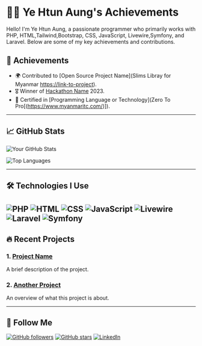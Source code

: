 # 👨‍💻 Ye Htun Aung's Achievements

Hello! I'm Ye Htun Aung, a passionate programmer who primarily works with PHP, HTML,Tailwind,Bootstrap, CSS, JavaScript, Livewire,Symfony, and Laravel. Below are some of my key achievements and contributions.

## 🌟 Achievements

- 🌍 Contributed to [Open Source Project Name](Slims Libray for Myanmar [https://link-to-project](https://github.com/yehtunaung/Slims-Library.git)).
- 🎖️ Winner of [Hackathon Name](https://link-to-hackathon) 2023. 
- 📜 Certified in [Programming Language or Technology](Zero To Pro[(https://www.myanmaritc.com/)]).

---

## 📈 GitHub Stats

![Your GitHub Stats](https://github-readme-stats.vercel.app/api?username=yehtunaung&show_icons=true&theme=radical)

![Top Languages](https://github-readme-stats.vercel.app/api/top-langs/?username=yehtunaung&layout=compact&theme=radical)

---

## 🛠️ Technologies I Use

![PHP](https://img.shields.io/badge/-PHP-777BB4?style=flat&logo=php&logoColor=white)
![HTML](https://img.shields.io/badge/-HTML-E34F26?style=flat&logo=html5&logoColor=white)
![CSS](https://img.shields.io/badge/-CSS-1572B6?style=flat&logo=css3&logoColor=white)
![JavaScript](https://img.shields.io/badge/-JavaScript-F7DF1E?style=flat&logo=javascript&logoColor=black)
![Livewire](https://img.shields.io/badge/-Livewire-4B9AE1?style=flat&logo=livewire&logoColor=white)
![Laravel](https://img.shields.io/badge/-Laravel-FF2D20?style=flat&logo=laravel&logoColor=white)
![Symfony](https://img.shields.io/badge/-Symfony-000000?style=flat&logo=symfony&logoColor=white)
---

## 🔥 Recent Projects

### 1. [Project Name](https://github.com/yehtunaung/project-name)
A brief description of the project.

### 2. [Another Project](https://github.com/yehtunaung/another-project)
An overview of what this project is about.

---
## 🚀 Follow Me

[![GitHub followers](https://img.shields.io/github/followers/yehtunaung?style=social)](https://github.com/yehtunaung)
[![GitHub stars](https://img.shields.io/github/stars/yehtunaung?style=social)](https://github.com/yehtunaung)
[![LinkedIn](https://img.shields.io/badge/-LinkedIn-0A66C2?style=flat&logo=linkedin&logoColor=white)](https://www.linkedin.com/in/ye-htun-aung-291107249/)


